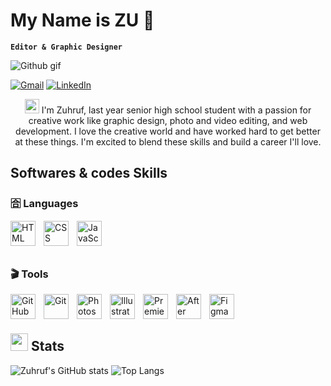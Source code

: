 # My Name is ZU :poodle:
**`Editor & Graphic Designer`**

![Github gif](https://github.com/callMeZu/callMeZu/assets/136812273/ac3edbd8-f24d-4210-8a68-ebad12007857)

[![Gmail](https://img.shields.io/badge/-GMAIL-D14836?style=for-the-badge&logo=gmail&logoColor=white)](mailto:inizuuu@gmail.com)
[![LinkedIn](https://img.shields.io/badge/-LINKEDIN-0077B5?style=for-the-badge&logo=linkedin&logoColor=white)](https://www.linkedin.com/in/zuhruf/) 



<p align = "center">
  <img src = "https://media.giphy.com/media/xlqFxnsFeyuu2pDp4j/giphy.gif" width = "23px"> I'm Zuhruf, last year senior high school student with a passion for creative work like graphic design, photo and video editing, and web development. I love the creative world and have worked hard to get better at these things. I'm excited to blend these skills and build a career I'll love. </p>

## Softwares & codes Skills
### :u5408: Languages

<img align="left" alt="HTML" width="40px" style="padding-right:10px;" src="https://cdn.jsdelivr.net/gh/devicons/devicon/icons/html5/html5-plain.svg" />
<img align="left" alt="CSS" width="40px" style="padding-right:10px;" src="https://cdn.jsdelivr.net/gh/devicons/devicon/icons/css3/css3-plain.svg" />
<img align="left" alt="JavaScript" width="40px" style="padding-right:10px;" src="https://cdn.jsdelivr.net/gh/devicons/devicon/icons/javascript/javascript-plain.svg" />
<br />
<br />
<br />

### :clapper: Tools
<img align="left" alt="GitHub" width="40px" style="padding-right:10px;" src="https://cdn.jsdelivr.net/gh/devicons/devicon/icons/github/github-original.svg" />
<img align="left" alt="Git" width="40px" style="padding-right:10px;" src="https://cdn.jsdelivr.net/gh/devicons/devicon/icons/git/git-original.svg" />
<img align="left" alt="Photoshop" width="40px" style="padding-right:10px;" src="https://cdn.jsdelivr.net/gh/devicons/devicon/icons/photoshop/photoshop-plain.svg" />
<img align="left" alt="Illustrator" width="40px" style="padding-right:10px;" src="https://cdn.jsdelivr.net/gh/devicons/devicon/icons/illustrator/illustrator-plain.svg" />
<img align="left" alt="Premiere Pro" width="40px" style="padding-right:10px;" src="https://cdn.jsdelivr.net/gh/devicons/devicon/icons/premierepro/premierepro-plain.svg" />
<img align="left" alt="After Effect" width="40px" style="padding-right:10px;" src="https://cdn.jsdelivr.net/gh/devicons/devicon/icons/aftereffects/aftereffects-plain.svg" />
<img align="left" alt="Figma" width="40px" style="padding-right:10px;" src="https://cdn.jsdelivr.net/gh/devicons/devicon/icons/figma/figma-original.svg" />
<br /> <br />

## <img src = "https://media.giphy.com/media/ww9Z3l8wl4szKyRIro/giphy.gif" width = "28px" /> Stats

![Zuhruf's GitHub stats](https://github-readme-stats.vercel.app/api?username=CallMeZu&show_icons=true&theme=rose)
![Top Langs](https://github-readme-stats.vercel.app/api/top-langs/?username=callMeZu&layout=compact)

<!--
**callMeZu/callMeZu** is a ✨ _special_ ✨ repository because its `README.md` (this file) appears on your GitHub profile.

Here are some ideas to get you started:

- 🔭 I’m currently working on ...
- 🌱 I’m currently learning ...
- 👯 I’m looking to collaborate on ...
- 🤔 I’m looking for help with ...
- 💬 Ask me about ...
- 📫 How to reach me: ...
- 😄 Pronouns: ...
- ⚡ Fun fact: ...
-->
